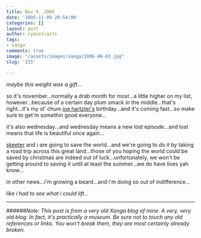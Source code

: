 ```yaml
---
title: Nov 9, 2005
date: '2005-11-09 20:54:00'
categories: []
layout: post
author: ryanstraits
tags:
- xanga
comments: true
image: "/assets/images/xanga/2006-06-03.jpg"
slug: '215'

---
```

<em>maybe this weight was a gift...</em>

<!-- break -->

so it's november...normally a drab month for most...a little higher on my list, however...because of a certain day plum smack in the middle...that's right...it's my ol' chum <a href="http://www.xanga.com/averagejoe" target="_new">joe hartzler's</a> birthday...and it's coming fast...so make sure to get'm somethin good everyone...

it's also wednesday...and wednesday means a new lost episode...and lost means that life is beautiful once again...

<a href="http://www.xanga.com/god_save_the_fool" target="_new">skeeter</a> and i are going to save the world...and we're going to do it by taking a road trip across this great land...those of you hoping the world could be saved by christmas are indeed out of luck...unfortunately, we won't be getting around to saving it until at least the summer...we do have lives yah know...

in other news...i'm growing a beard...and i'm doing so out of indifference...

<em>like i had to see what i could lift...</em>

---

######*Note: This post is from a very old Xanga blog of mine. A very, very old blog. In fact, it's practically a museum. Be sure not to touch any old references or links. You won't break them, they are most certainly already broken.*